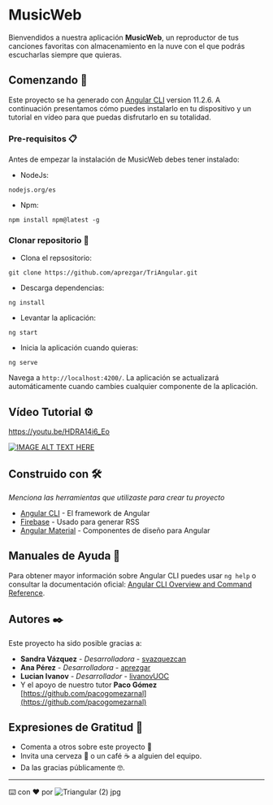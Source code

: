 # MusicWeb 

Bienvendidos a nuestra aplicación **MusicWeb**, un reproductor de tus canciones favoritas con almacenamiento en la nuve con el que podrás escucharlas siempre que quieras.


## Comenzando 🚀

Este proyecto se ha generado con [Angular CLI](https://github.com/angular/angular-cli) version 11.2.6. A continuación presentamos cómo puedes instalarlo en tu dispositivo y un tutorial en vídeo para que puedas disfrutarlo en su totalidad. 


### Pre-requisitos 📋

Antes de empezar la instalación de MusicWeb debes tener instalado:
* NodeJs:

```
nodejs.org/es
```
* Npm:
```
npm install npm@latest -g
```
### Clonar repositorio 🔧

* Clona el repsositorio:
```
git clone https://github.com/aprezgar/TriAngular.git
```
* Descarga dependencias:

```
ng install
```
* Levantar la aplicación:
```
ng start
```
* Inicia la aplicación cuando quieras: 
```
ng serve
```
Navega a `http://localhost:4200/`. La aplicación se actualizará automáticamente cuando cambies cualquier componente de la aplicación.

## Vídeo Tutorial ⚙️
https://youtu.be/HDRA14i6_Eo

[![IMAGE ALT TEXT HERE](https://img.youtube.com/vi/HDRA14i6_Eo/0.jpg)](https://www.youtube.com/watch?v=HDRA14i6_Eo)




## Construido con 🛠️

_Menciona las herramientas que utilizaste para crear tu proyecto_

* [Angular CLI](https://github.com/angular/angular-cli) - El framework de Angular
* [Firebase](https://rometools.github.io/rome/) - Usado para generar RSS
* [Angular Material](https://material.angular.io/) - Componentes de diseño para Angular 

## Manuales de Ayuda 📌

Para obtener mayor información sobre Angular CLI puedes usar `ng help` o consultar la documentación oficial: [Angular CLI Overview and Command Reference](https://angular.io/cli).

## Autores ✒️

Este proyecto ha sido posible gracias a: 

* **Sandra Vázquez** - *Desarrolladora* - [svazquezcan](https://github.com/svazquezcan)
* **Ana Pérez** - *Desarrolladora* - [aprezgar](https://github.com/aprezgar)
* **Lucian Ivanov** - *Desarrollador* - [livanovUOC](https://github.com/livanovUOC)
* Y el apoyo de nuestro tutor **Paco Gómez** [https://github.com/pacogomezarnal](https://github.com/pacogomezarnal)

## Expresiones de Gratitud 🎁

* Comenta a otros sobre este proyecto 📢
* Invita una cerveza 🍺 o un café ☕ a alguien del equipo. 
* Da las gracias públicamente 🤓.

---
⌨️ con ❤️ por ![Triangular (2) jpg](https://user-images.githubusercontent.com/63413295/120093660-04e08480-c11c-11eb-8f5e-14107c74e987.png)

